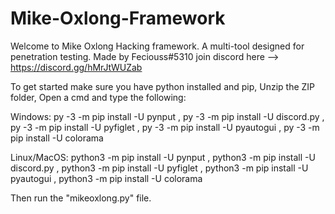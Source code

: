 # Mike-Oxlong-Framework
Welcome to Mike Oxlong Hacking framework. A multi-tool designed for penetration testing. Made by Feciouss#5310 join discord here --> https://discord.gg/hMrJtWUZab

To get started make sure you have python installed and pip,
Unzip the ZIP folder,
Open a cmd and type the following:

Windows:  py -3 -m pip install -U pynput , py -3 -m pip install -U discord.py , py -3 -m pip install -U pyfiglet , py -3 -m pip install -U pyautogui , py -3 -m pip install -U colorama

Linux/MacOS: python3 -m pip install -U pynput , python3 -m pip install -U  discord.py , python3 -m pip install -U pyfiglet , python3 -m pip install -U pyautogui , python3 -m pip install -U colorama

Then run the "mikeoxlong.py" file.



